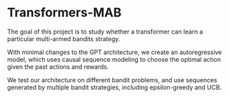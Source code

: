 # Transformers-MAB

The goal of this project is to study whether a transformer can learn a particular multi-armed bandits strategy.

With minimal changes to the GPT architecture, we create an autoregressive model, which uses causal sequence modeling to choose the optimal action given the past actions and rewards.

We test our architecture on different bandit problems, and use sequences generated by multiple bandit strategies, including epsilon-greedy and UCB. 

